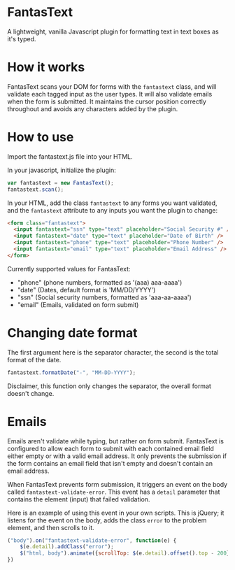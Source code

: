 # FantasText
A lightweight, vanilla Javascript plugin for formatting text in text boxes as it's typed.

# How it works
FantasText scans your DOM for forms with the ```fantastext``` class, and will validate each tagged input as the user types. It will also validate emails when the form is submitted. It maintains the cursor position correctly throughout and avoids any characters added by the plugin.

# How to use
Import the fantastext.js file into your HTML.

In your javascript, initialize the plugin:
```Javascript
var fantastext = new FantasText();
fantastext.scan();
```

In your HTML, add the class ```fantastext``` to any forms you want validated, and the ```fantastext``` attribute to any inputs you want the plugin to change:
```html
<form class="fantastext">
  <input fantastext="ssn" type="text" placeholder="Social Security #" />
  <input fantastext="date" type="text" placeholder="Date of Birth" />
  <input fantastext="phone" type="text" placeholder="Phone Number" />
  <input fantastext="email" type="text" placeholder="Email Address" />
</form>
```

Currently supported values for FantasText:
- "phone" (phone numbers, formatted as '(aaa) aaa-aaaa')
- "date" (Dates, default format is 'MM/DD/YYYY')
- "ssn" (Social security numbers, formatted as 'aaa-aa-aaaa')
- "email" (Emails, validated on form submit)

# Changing date format
The first argument here is the separator character, the second is the total format of the date.
```javascript
fantastext.formatDate("-", "MM-DD-YYYY");
```
Disclaimer, this function only changes the separator, the overall format doesn't change.

# Emails

Emails aren't validate while typing, but rather on form submit. FantasText is configured to allow each form to submit with each contained email field either empty or with a valid email address. It only prevents the submission if the form contains an email field that isn't empty and doesn't contain an email address.

When FantasText prevents form submission, it triggers an event on the body called ```fantastext-validate-error```. This event has a ```detail``` parameter that contains the element (input) that failed validation.

Here is an example of using this event in your own scripts. This is jQuery; it listens for the event on the body, adds the class ```error``` to the problem element, and then scrolls to it.
```javascript
("body").on("fantastext-validate-error", function(e) {
    $(e.detail).addClass("error");
    $("html, body").animate({scrollTop: $(e.detail).offset().top - 200}, 400);
})
```
